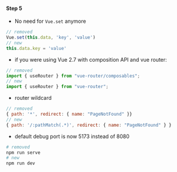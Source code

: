 #### Step 5

- No need for `Vue.set` anymore

```js
// removed
Vue.set(this.data, 'key', 'value')
// new
this.data.key = 'value'
```

- if you were using Vue 2.7 with composition API and vue router:

```js
// removed
import { useRouter } from "vue-router/composables";
// new
import { useRouter } from "vue-router";
```

- router wildcard

```js
// removed
{ path: '*', redirect: { name: "PageNotFound" }}
// new
{ path: '/:pathMatch(.*)', redirect: { name: "PageNotFound" } }
```

- default debug port is now 5173 instead of 8080

```sh
# removed
npm run serve
# new
npm run dev
```


<aside class="notes">
</aside>
